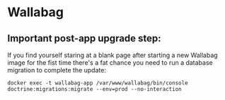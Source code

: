 # Wallabag

## Important post-app upgrade step:
If you find yourself staring at a blank page after starting a new Wallabag image for the fist time there's a fat chance you need to run a database migration to complete the update:

```
docker exec -t wallabag-app /var/www/wallabag/bin/console doctrine:migrations:migrate --env=prod --no-interaction
```